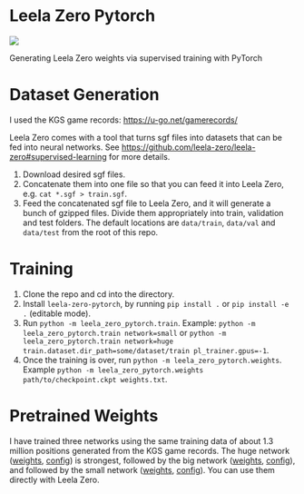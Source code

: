 # Leela Zero Pytorch
![](https://github.com/yukw777/leela-zero-pytorch/workflows/Test/badge.svg)

Generating Leela Zero weights via supervised training with PyTorch

# Dataset Generation
I used the KGS game records: https://u-go.net/gamerecords/

Leela Zero comes with a tool that turns sgf files into datasets that can be fed into neural networks. See https://github.com/leela-zero/leela-zero#supervised-learning for more details.

1. Download desired sgf files.
1. Concatenate them into one file so that you can feed it into Leela Zero, e.g. `cat *.sgf > train.sgf`.
1. Feed the concatenated sgf file to Leela Zero, and it will generate a bunch of gzipped files. Divide them appropriately into train, validation and test folders. The default locations are `data/train`, `data/val` and `data/test` from the root of this repo.

# Training
1. Clone the repo and cd into the directory.
1. Install `leela-zero-pytorch`, by running `pip install .` or `pip install -e .` (editable mode).
1. Run `python -m leela_zero_pytorch.train`. Example: `python -m leela_zero_pytorch.train network=small` or `python -m leela_zero_pytorch.train network=huge train.dataset.dir_path=some/dataset/train pl_trainer.gpus=-1`.
1. Once the training is over, run `python -m leela_zero_pytorch.weights`. Example `python -m leela_zero_pytorch.weights path/to/checkpoint.ckpt weights.txt`.

# Pretrained Weights
I have trained three networks using the same training data of about 1.3 million positions generated from the KGS game records. The huge network ([weights](weights/leela-zero-pytorch-huge.txt), [config](leela_zero_pytorch/conf/network/huge.yaml)) is strongest, followed by the big network ([weights](weights/leela-zero-pytorch-bg.txt), [config](leela_zero_pytorch/conf/network/big.yaml)), and followed by the small network ([weights](weights/leela-zero-pytorch-sm.txt), [config](leela_zero_pytorch/conf/network/small.yaml)). You can use them directly with Leela Zero.

